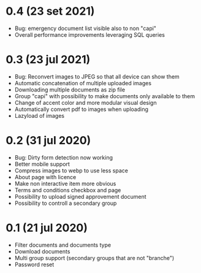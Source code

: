 # 0.4 (23 set 2021)
- Bug: emergency document list visible also to non "capi"
- Overall performance improvements leveraging SQL queries

# 0.3 (23 jul 2021)

- Bug: Reconvert images to JPEG so that all device can show them
- Automatic concatenation of multiple uploaded images
- Downloading multiple documents as zip file
- Group "capi" with possibility to make documents only available to them
- Change of accent color and more modular visual design
- Automatically convert pdf to images when uploading
- Lazyload of images

# 0.2 (31 jul 2020)

- Bug: Dirty form detection now working
- Better mobile support
- Compress images to webp to use less space
- About page with licence
- Make non interactive item more obvious
- Terms and conditions checkbox and page
- Possibility to upload signed approvement document
- Possibility to controll a secondary group

# 0.1 (21 jul 2020)

- Filter documents and documents type
- Download documents
- Multi group support (secondary groups that are not "branche")
- Password reset
